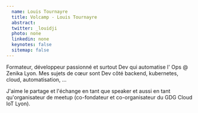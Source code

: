 ```yaml
---
  name: Louis Tournayre
  title: Volcamp - Louis Tournayre
  abstract: 
  twitter: _louidji
  photo: none
  linkedin: none
  keynotes: false
  sitemap: false
---
```

Formateur, développeur passionné et surtout Dev qui automatise l' Ops @ Zenika Lyon.
Mes sujets de cœur sont Dev côté backend, kubernetes, cloud, automatisation, ...

J'aime le partage et l'échange en tant que speaker et aussi en tant qu'organisateur de meetup (co-fondateur et co-organisateur du GDG Cloud IoT Lyon).
